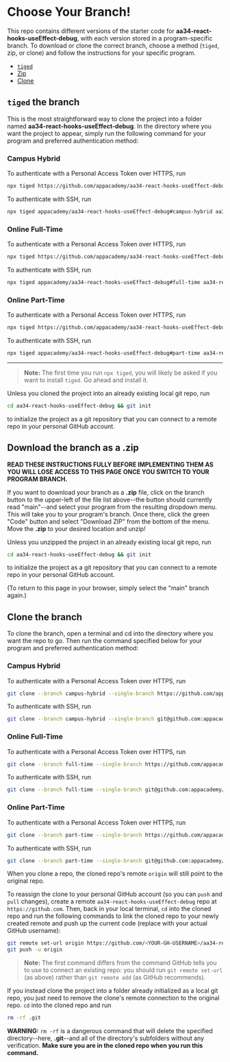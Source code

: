 # Choose Your Branch!

This repo contains different versions of the starter code for **aa34-react-hooks-useEffect-debug**,
with each version stored in a program-specific branch. To download or clone the
correct branch, choose a method (`tiged`, zip, or clone) and follow the
instructions for your specific program.

* [`tiged`](#tiged-the-branch)
* [Zip](#download-the-branch-as-a-zip)
* [Clone](#clone-the-branch)

## `tiged` the branch

This is the most straightforward way to clone the project into a folder named
**aa34-react-hooks-useEffect-debug**. In the directory where you want the project to appear, simply
run the following command for your program and preferred authentication method:

### Campus Hybrid

To authenticate with a Personal Access Token over HTTPS, run

```sh
npx tiged https://github.com/appacademy/aa34-react-hooks-useEffect-debug#campus-hybrid aa34-react-hooks-useEffect-debug
```

To authenticate with SSH, run

```sh
npx tiged appacademy/aa34-react-hooks-useEffect-debug#campus-hybrid aa34-react-hooks-useEffect-debug
```

### Online Full-Time

To authenticate with a Personal Access Token over HTTPS, run

```sh
npx tiged https://github.com/appacademy/aa34-react-hooks-useEffect-debug#full-time aa34-react-hooks-useEffect-debug
```

To authenticate with SSH, run

```sh
npx tiged appacademy/aa34-react-hooks-useEffect-debug#full-time aa34-react-hooks-useEffect-debug
```

### Online Part-Time

To authenticate with a Personal Access Token over HTTPS, run

```sh
npx tiged https://github.com/appacademy/aa34-react-hooks-useEffect-debug#part-time aa34-react-hooks-useEffect-debug
```

To authenticate with SSH, run

```sh
npx tiged appacademy/aa34-react-hooks-useEffect-debug#part-time aa34-react-hooks-useEffect-debug
```

-----

> **Note:** The first time you run `npx tiged`, you will likely be asked if you
> want to install `tiged`. Go ahead and install it.

Unless you cloned the project into an already existing local git repo, run

```sh
cd aa34-react-hooks-useEffect-debug && git init
```

to initialize the project as a git repository that you can connect to a remote
repo in your personal GitHub account.

## Download the branch as a .zip

**READ THESE INSTRUCTIONS FULLY BEFORE IMPLEMENTING THEM AS YOU WILL LOSE ACCESS
TO THIS PAGE ONCE YOU SWITCH TO YOUR PROGRAM BRANCH.**

If you want to download your branch as a __.zip__ file, click on the branch
button to the upper-left of the file list above--the button should currently
read "main"--and select your program from the resulting dropdown menu. This will
take you to your program's branch. Once there, click the green "Code" button and
select "Download ZIP" from the bottom of the menu. Move the __.zip__ to your
desired location and unzip!

Unless you unzipped the project in an already existing local git repo, run

```sh
cd aa34-react-hooks-useEffect-debug && git init
```

to initialize the project as a git repository that you can connect to a remote
repo in your personal GitHub account.

(To return to this page in your browser, simply select the "main" branch again.)

## Clone the branch

To clone the branch, open a terminal and cd into the directory where you want
the repo to go. Then run the command specified below for your program and
preferred authentication method:

### Campus Hybrid

To authenticate with a Personal Access Token over HTTPS, run

```sh
git clone --branch campus-hybrid --single-branch https://github.com/appacademy/aa34-react-hooks-useEffect-debug.git
```

To authenticate with SSH, run

```sh
git clone --branch campus-hybrid --single-branch git@github.com:appacademy/aa34-react-hooks-useEffect-debug.git
```

### Online Full-Time

To authenticate with a Personal Access Token over HTTPS, run

```sh
git clone --branch full-time --single-branch https://github.com/appacademy/aa34-react-hooks-useEffect-debug.git
```

To authenticate with SSH, run

```sh
git clone --branch full-time --single-branch git@github.com:appacademy/aa34-react-hooks-useEffect-debug.git
```

### Online Part-Time

To authenticate with a Personal Access Token over HTTPS, run

```sh
git clone --branch part-time --single-branch https://github.com/appacademy/aa34-react-hooks-useEffect-debug.git
```

To authenticate with SSH, run

```sh
git clone --branch part-time --single-branch git@github.com:appacademy/aa34-react-hooks-useEffect-debug.git
```

When you clone a repo, the cloned repo's remote `origin` will still point to the
original repo.

To reassign the clone to your personal GitHub account (so you can `push` and
`pull` changes), create a remote `aa34-react-hooks-useEffect-debug` repo at `https://github.com`.
Then, back in your local terminal, `cd` into the cloned repo and run the
following commands to link the cloned repo to your newly created remote and push
up the current code (replace <YOUR-GH-USERNAME> with your actual GitHub username):

```sh
git remote set-url origin https://github.com/<YOUR-GH-USERNAME>/aa34-react-hooks-useEffect-debug
git push -u origin
```

 > **Note:** The first command differs from the command GitHub tells you to use
 > to connect an existing repo: you should run `git remote set-url` (as above)
 > rather than `git remote add` (as GitHub recommends).

 If you instead clone the project into a folder already initialized as a local
 git repo, you just need to remove the clone's remote connection to the original
 repo. `cd` into the cloned repo and run

 ```sh
 rm -rf .git
 ```

**WARNING:** `rm -rf` is a dangerous command that will delete the specified
directory--here, __.git__--and all of the directory's subfolders without any
verification. **Make sure you are in the cloned repo when you run this
command.**
